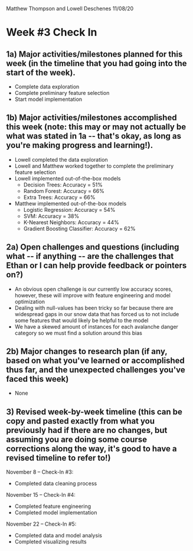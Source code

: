 Matthew Thompson and Lowell Deschenes
11/08/20

# Week #3 Check In

## 1a)  Major activities/milestones planned for this week (in the timeline that you had going into the start of the week).

* Complete data exploration
* Complete preliminary feature selection
* Start model implementation


## 1b)  Major activities/milestones accomplished this week (note: this may or may not actually be what was stated in 1a -- that's okay, as long as you're making progress and learning!).

* Lowell completed the data exploration
* Lowell and Matthew worked together to complete the preliminary feature selection
* Lowell implemented out-of-the-box models
  * Decision Trees: Accuracy = 51%
  * Random Forest: Accuracy = 66%
  * Extra Trees: Accuracy = 66%
* Matthew implemented out-of-the-box models
  * Logistic Regression: Accuracy = 54%
  * SVM: Accuracy = 38%
  * K-Nearest Neighbors: Accuracy = 44%
  * Gradient Boosting Classifier: Accuracy = 62%


## 2a)  Open challenges and questions (including what -- if anything -- are the challenges that Ethan or I can help provide feedback or pointers on?)

* An obvious open challenge is our currently low accuracy scores, however, these will improve with feature engineering and model optimization
* Dealing with null-values has been tricky so far because there are widespread gaps in our snow data that has forced us to not include some features that would likely be helpful to the model
* We have a skewed amount of instances for each avalanche danger category so we must find a solution around this bias


## 2b)  Major changes to research plan (if any, based on what you've learned or accomplished thus far, and the unexpected challenges you've faced this week)

* None


## 3) Revised week-by-week timeline (this can be copy and pasted exactly from what you previously had if there are no changes, but assuming you are doing some course corrections along the way, it's good to have a revised timeline to refer to!)

November 8 – Check-In #3:
* Completed data cleaning process

November 15 – Check-In #4:
* Completed feature engineering
* Completed model implementation

November 22 – Check-In #5:
* Completed data and model analysis
* Completed visualizing results
